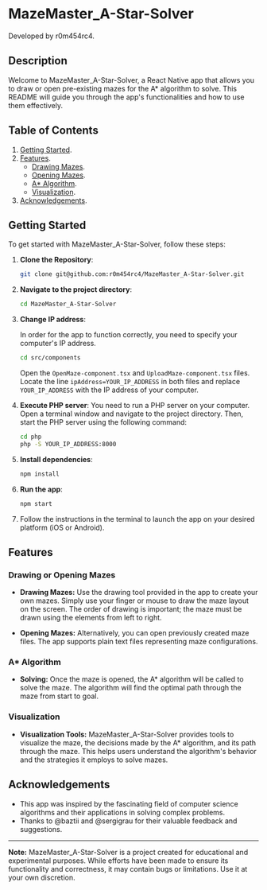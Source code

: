 # MazeMaster_A-Star-Solver

Developed by r0m454rc4.

## Description

Welcome to MazeMaster_A-Star-Solver, a React Native app that allows you to draw or open pre-existing mazes for the A\* algorithm to solve. This README will guide you through the app's functionalities and how to use them effectively.

## Table of Contents

1. [Getting Started](#getting-started).
2. [Features](#features).
   - [Drawing Mazes](#drawing-mazes).
   - [Opening Mazes](#opening-mazes).
   - [A\* Algorithm](#a-algorithm).
   - [Visualization](#visualization).
3. [Acknowledgements](#acknowledgements).

## Getting Started

To get started with MazeMaster_A-Star-Solver, follow these steps:

1. **Clone the Repository**:
   ```sh
   git clone git@github.com:r0m454rc4/MazeMaster_A-Star-Solver.git
   ```
2. **Navigate to the project directory**:
   ```sh
   cd MazeMaster_A-Star-Solver
   ```
3. **Change IP address**:

   In order for the app to function
   correctly, you need to specify your
   computer's IP address.

   ```sh
   cd src/components
   ```

   Open the `OpenMaze-component.tsx` and `UploadMaze-component.tsx` files. Locate the line `ipAddress=YOUR_IP_ADDRESS` in both files and replace `YOUR_IP_ADDRESS` with the IP address of your computer.

4. **Execute PHP server**:
   You need to run a PHP server on your computer. Open a terminal window and navigate to the project directory. Then, start the PHP server using the following command:

   ```sh
   cd php
   php -S YOUR_IP_ADDRESS:8000
   ```

5. **Install dependencies**:
   ```sh
   npm install
   ```
6. **Run the app**:

   ```sh
   npm start
   ```

7. Follow the instructions in the terminal to launch the app on your desired platform (iOS or Android).

## Features

### Drawing or Opening Mazes

- **Drawing Mazes:** Use the drawing tool provided in the app to create your own mazes. Simply use your finger or mouse to draw the maze layout on the screen. The order of drawing is important; the maze must be drawn using the elements from left to right.

- **Opening Mazes:** Alternatively, you can open previously created maze files. The app supports plain text files representing maze configurations.

### A\* Algorithm

- **Solving:** Once the maze is opened, the A\* algorithm will be called to solve the maze. The algorithm will find the optimal path through the maze from start to goal.

### Visualization

- **Visualization Tools:** MazeMaster_A-Star-Solver provides tools to visualize the maze, the decisions made by the A\* algorithm, and its path through the maze. This helps users understand the algorithm's behavior and the strategies it employs to solve mazes.

## Acknowledgements

- This app was inspired by the fascinating field of computer science algorithms and their applications in solving complex problems.
- Thanks to @baztii and @sergigrau for their valuable feedback and suggestions.

---

**Note:** MazeMaster_A-Star-Solver is a project created for educational and experimental purposes. While efforts have been made to ensure its functionality and correctness, it may contain bugs or limitations. Use it at your own discretion.
